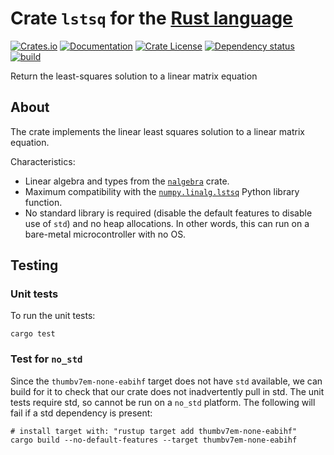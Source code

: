 # Crate `lstsq` for the [Rust language](https://www.rust-lang.org/)

[![Crates.io](https://img.shields.io/crates/v/lstsq.svg)](https://crates.io/crates/lstsq)
[![Documentation](https://docs.rs/lstsq/badge.svg)](https://docs.rs/lstsq/)
[![Crate License](https://img.shields.io/crates/l/lstsq.svg)](https://crates.io/crates/lstsq)
[![Dependency status](https://deps.rs/repo/github/strawlab/lstsq/status.svg)](https://deps.rs/repo/github/strawlab/lstsq)
[![build](https://github.com/strawlab/lstsq/workflows/build/badge.svg?branch=master)](https://github.com/strawlab/lstsq/actions?query=branch%3Amaster)

Return the least-squares solution to a linear matrix equation

## About

The crate implements the linear least squares solution to a linear matrix
equation.

Characteristics:

* Linear algebra and types from the [`nalgebra`](https://docs.rs/nalgebra)
  crate.
* Maximum compatibility with the
  [`numpy.linalg.lstsq`](https://numpy.org/doc/stable/reference/generated/numpy.linalg.lstsq.html)
  Python library function.
* No standard library is required (disable the default features to disable
  use of `std`) and no heap allocations. In other words, this can run on a
  bare-metal microcontroller with no OS.

## Testing

### Unit tests

To run the unit tests:

```
cargo test
```

### Test for `no_std`

Since the `thumbv7em-none-eabihf` target does not have `std` available, we
can build for it to check that our crate does not inadvertently pull in
std. The unit tests require std, so cannot be run on a `no_std` platform.
The following will fail if a std dependency is present:

```
# install target with: "rustup target add thumbv7em-none-eabihf"
cargo build --no-default-features --target thumbv7em-none-eabihf
```
